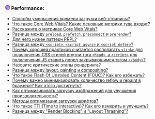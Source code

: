 <h3>
  <img src="../assets/WWW.png" width="16" height="16" />
  <span>Performance:</span>
</h3>

- [Способы уменьшения времени загрузки веб-страницы?](https://youtu.be/1xVctKxFMVM?t=678)
- [Что такое Core Web Vitals? Какие основные метрики туда входят?](https://youtu.be/nmzYRf53d1I?t=214)
- [Расскажите о метриках Core Web Vitals?](https://youtu.be/nmzYRf53d1I?t=314)
- [Разница между `preload`, `prefetch`, `preconnect` и `prerender`?](https://youtu.be/nmzYRf53d1I?t=410)
- [Для чего нужен паттерн PRPL?](https://youtu.be/nmzYRf53d1I?t=519)
- [Разница между `<script>`, `<script async>` и `<script defer>`?](https://youtu.be/I-Sed7gERZw?t=77)
- [Почему хорошей практикой считается располагать `<link>` для подключения CSS стилей внутри тэга `<head>`, а `<script>` для подключения JS ставить перед закрывающимся тэгом `</body>`?](https://youtu.be/iUPlS9iX3tk?t=30)
- [Назовите критические этапы рендеринга?](https://youtu.be/XLiqSMhqVz0?t=31)
- [Разница между layout, painting и compositing?](https://youtu.be/CpxDO1QEzbM?t=209)
- [Что такое Flash Of Unstyled Content (FOUC)? Как его избежать?](https://youtu.be/CpxDO1QEzbM?t=164)
- [Почему важно минимизировать количество reflow и repaint в браузере? Как этого достигнуть?](https://youtu.be/T1zl8ptFX1E?t=36)
- [Как оптимизировать загрузку изображений для улучшения производительности?](https://youtu.be/T1zl8ptFX1E?t=145)
- [Методы оптимизации загрузки шрифтов?](https://youtu.be/T1zl8ptFX1E?t=220)
- [Что такое TTI (Time to Interactive)? Как его измерить и улучшить?](https://youtu.be/CF8y-1EsSV4?t=578)
- [Разница между "Render Blocking" и "Layout Thrashing"?](https://youtu.be/CF8y-1EsSV4?t=651)
